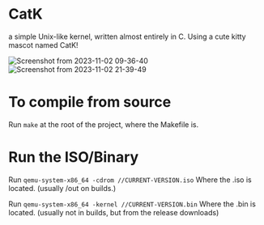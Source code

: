 # CatK
a simple Unix-like kernel, written almost entirely in C. Using a cute kitty mascot named CatK!

![Screenshot from 2023-11-02 09-36-40](https://github.com/Rodmatronic/CatK/assets/105672808/fe792fa5-8eec-4692-ba75-926b0bb3e0c0)
![Screenshot from 2023-11-02 21-39-49](https://github.com/Rodmatronic/CatK/assets/105672808/498231ad-fd9b-4306-80c5-548d0d8023d9)

# To compile from source
Run `make` at the root of the project, where the Makefile is.

# Run the ISO/Binary
Run `qemu-system-x86_64 -cdrom //CURRENT-VERSION.iso` Where the .iso is located. (usually /out on builds.)

Run `qemu-system-x86_64 -kernel //CURRENT-VERSION.bin` Where the .bin is located. (usually not in builds, but from the release downloads)
